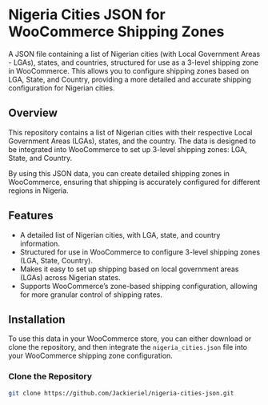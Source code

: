 # Nigeria Cities JSON for WooCommerce Shipping Zones

A JSON file containing a list of Nigerian cities (with Local Government Areas - LGAs), states, and countries, structured for use as a 3-level shipping zone in WooCommerce. This allows you to configure shipping zones based on LGA, State, and Country, providing a more detailed and accurate shipping configuration for Nigerian cities.

## Overview

This repository contains a list of Nigerian cities with their respective Local Government Areas (LGAs), states, and the country. The data is designed to be integrated into WooCommerce to set up 3-level shipping zones: LGA, State, and Country.

By using this JSON data, you can create detailed shipping zones in WooCommerce, ensuring that shipping is accurately configured for different regions in Nigeria.

## Features

- A detailed list of Nigerian cities, with LGA, state, and country information.
- Structured for use in WooCommerce to configure 3-level shipping zones (LGA, State, Country).
- Makes it easy to set up shipping based on local government areas (LGAs) across Nigerian states.
- Supports WooCommerce’s zone-based shipping configuration, allowing for more granular control of shipping rates.

## Installation

To use this data in your WooCommerce store, you can either download or clone the repository, and then integrate the `nigeria_cities.json` file into your WooCommerce shipping zone configuration.

### Clone the Repository

```bash
git clone https://github.com/Jackieriel/nigeria-cities-json.git
